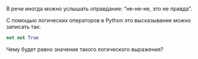 В речи иногда можно услышать оправдание: “не-не-не, это не правда”. 

С помощью логических операторов в Python это высказывание можно записать так:
```python
not not True
```

Чему будет равно значение такого логического выражения?
